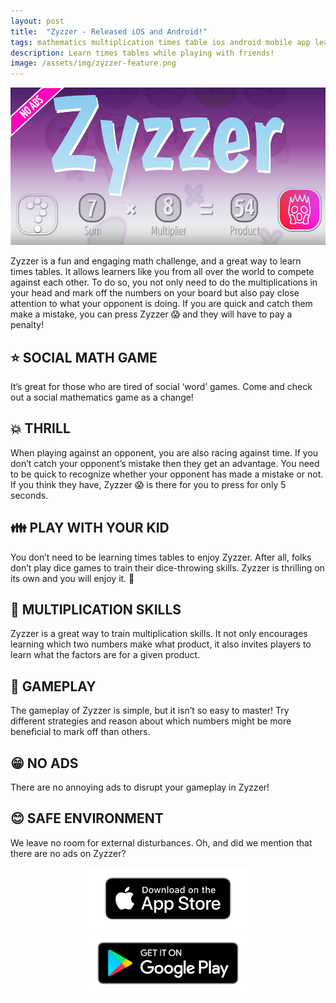 ```yaml
---
layout: post
title:  "Zyzzer - Released iOS and Android!"
tags: mathematics multiplication times table ios android mobile app learning education animation animated interaction interactive elusive meditations
description: Learn times tables while playing with friends!
image: /assets/img/zyzzer-feature.png
---
```

![image](/assets/img/zyzzer-feature.png)

Zyzzer is a fun and engaging math challenge, and a great way to learn times tables. It allows learners like you from all over the world to compete against each other. To do so, you not only need to do the multiplications in your head and mark off the numbers on your board but also pay close attention to what your opponent is doing. If you are quick and catch them make a mistake, you can press Zyzzer 😱 and they will have to pay a penalty!


## ⭐ SOCIAL MATH GAME
It’s great for those who are tired of social ‘word’ games. Come and check out a social mathematics game as a change!

## 💥 THRILL
When playing against an opponent, you are also racing against time. If you don’t catch your opponent’s mistake then they get an advantage. You need to be quick to recognize whether your opponent has made a mistake or not. If you think they have, Zyzzer 😱 is there for you to press for only 5 seconds.

## 👪 PLAY WITH YOUR KID
You don’t need to be learning times tables to enjoy Zyzzer. After all, folks don’t play dice games to train their dice-throwing skills. Zyzzer is thrilling on its own and you will enjoy it. 👐

## 💯 MULTIPLICATION SKILLS
Zyzzer is a great way to train multiplication skills. It not only encourages learning which two numbers make what product, it also invites players to learn what the factors are for a given product.

## 🎯 GAMEPLAY
The gameplay of Zyzzer is simple, but it isn’t so easy to master! Try different strategies and reason about which numbers might be more beneficial to mark off than others.

## 😁 NO ADS
There are no annoying ads to disrupt your gameplay in Zyzzer! 

## 😊 SAFE ENVIRONMENT
We leave no room for external disturbances. Oh, and did we mention that there are no ads on Zyzzer?

<div align="center"><div><a href="https://apps.apple.com/us/app/zyzzer-multiply/id1553328235"><img height=100 src="../assets/img/zyzzer-release/app-store-badge.png"/></a></Div>

<div><a href="https://play.google.com/store/apps/details?id=com.elusivemeditations.zyzm"><img height=100 src="../assets/img/zyzzer-release/google-play-badge.png"/></a></Div></div>